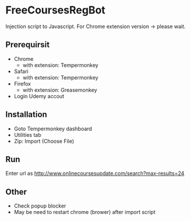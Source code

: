 # FreeCoursesRegBot
Injection script to Javascript.
For Chrome extension version -> please wait.

## Prerequirsit
- Chrome
  - with extension: Tempermonkey
- Safari
  - with extension: Tempermonkey
- Firefox
  - with extension: Greasemonkey
- Login Udemy accout

## Installation
- Goto Tempermonkey dashboard
- Utilities tab
- Zip: Import (Choose File)

## Run
Enter url as http://www.onlinecoursesupdate.com/search?max-results=24

## Other
- Check popup blocker
- May be need to restart chrome (brower) after import script
